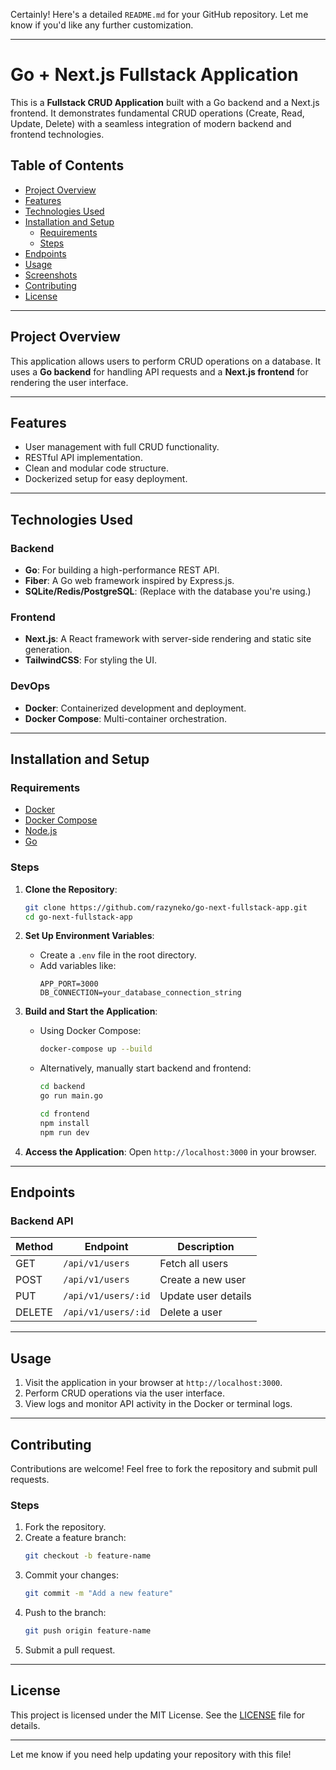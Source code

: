 Certainly! Here's a detailed `README.md` for your GitHub repository. Let me know if you'd like any further customization.

---

# Go + Next.js Fullstack Application

This is a **Fullstack CRUD Application** built with a Go backend and a Next.js frontend. It demonstrates fundamental CRUD operations (Create, Read, Update, Delete) with a seamless integration of modern backend and frontend technologies.

## Table of Contents

- [Project Overview](#project-overview)
- [Features](#features)
- [Technologies Used](#technologies-used)
- [Installation and Setup](#installation-and-setup)
  - [Requirements](#requirements)
  - [Steps](#steps)
- [Endpoints](#endpoints)
- [Usage](#usage)
- [Screenshots](#screenshots)
- [Contributing](#contributing)
- [License](#license)

---

## Project Overview

This application allows users to perform CRUD operations on a database. It uses a **Go backend** for handling API requests and a **Next.js frontend** for rendering the user interface.

---

## Features

- User management with full CRUD functionality.
- RESTful API implementation.
- Clean and modular code structure.
- Dockerized setup for easy deployment.

---

## Technologies Used

### Backend
- **Go**: For building a high-performance REST API.
- **Fiber**: A Go web framework inspired by Express.js.
- **SQLite/Redis/PostgreSQL**: (Replace with the database you're using.)

### Frontend
- **Next.js**: A React framework with server-side rendering and static site generation.
- **TailwindCSS**: For styling the UI.

### DevOps
- **Docker**: Containerized development and deployment.
- **Docker Compose**: Multi-container orchestration.

---

## Installation and Setup

### Requirements
- [Docker](https://www.docker.com/)
- [Docker Compose](https://docs.docker.com/compose/)
- [Node.js](https://nodejs.org/)
- [Go](https://golang.org/)

### Steps

1. **Clone the Repository**:
   ```bash
   git clone https://github.com/razyneko/go-next-fullstack-app.git
   cd go-next-fullstack-app
   ```

2. **Set Up Environment Variables**:
   - Create a `.env` file in the root directory.
   - Add variables like:
     ```env
     APP_PORT=3000
     DB_CONNECTION=your_database_connection_string
     ```

3. **Build and Start the Application**:
   - Using Docker Compose:
     ```bash
     docker-compose up --build
     ```
   - Alternatively, manually start backend and frontend:
     ```bash
     cd backend
     go run main.go

     cd frontend
     npm install
     npm run dev
     ```

4. **Access the Application**:
   Open `http://localhost:3000` in your browser.

---

## Endpoints

### Backend API

| Method | Endpoint       | Description              |
|--------|----------------|--------------------------|
| GET    | `/api/v1/users` | Fetch all users         |
| POST   | `/api/v1/users` | Create a new user       |
| PUT    | `/api/v1/users/:id` | Update user details |
| DELETE | `/api/v1/users/:id` | Delete a user       |

---

## Usage

1. Visit the application in your browser at `http://localhost:3000`.
2. Perform CRUD operations via the user interface.
3. View logs and monitor API activity in the Docker or terminal logs.

---

## Contributing

Contributions are welcome! Feel free to fork the repository and submit pull requests.

### Steps
1. Fork the repository.
2. Create a feature branch:
   ```bash
   git checkout -b feature-name
   ```
3. Commit your changes:
   ```bash
   git commit -m "Add a new feature"
   ```
4. Push to the branch:
   ```bash
   git push origin feature-name
   ```
5. Submit a pull request.

---

## License

This project is licensed under the MIT License. See the [LICENSE](LICENSE) file for details.

--- 

Let me know if you need help updating your repository with this file!
